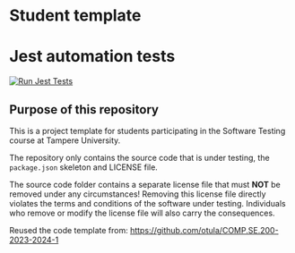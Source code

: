 # Student template

# Jest automation tests 
[![Run Jest Tests](https://github.com/KashifR13/software-testing/actions/workflows/jest.yml/badge.svg)](https://github.com/KashifR13/software-testing/actions/workflows/jest.yml)

## Purpose of this repository

This is a project template for students participating in the Software Testing course
at Tampere University.

The repository only contains the source code that is under testing, the `package.json` skeleton
and LICENSE file.

The source code folder contains a separate license file that must **NOT** be removed under any circumstances!
Removing this license file directly violates the terms and conditions of the software under testing.
Individuals who remove or modify the license file will also carry the consequences.

Reused the code template from: https://github.com/otula/COMP.SE.200-2023-2024-1
